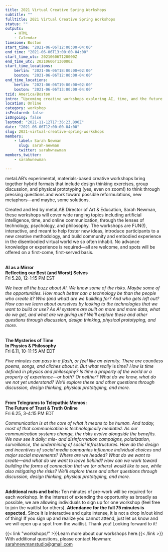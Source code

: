 ```yaml
---
title: 2021 Virtual Creative Spring Workshops
subtitle: ""
fulltitle: 2021 Virtual Creative Spring Workshops
status: ""
outputs:
    - HTML
    - Calendar
timezone: Boston
start_time: "2021-06-06T12:00:00-04:00"
end_time: "2021-06-06T13:00:00-04:00"
start_time_utc: 20210606T120000Z
end_time_utc: 20210606T130000Z
start_time_locations:
    berlin: "2021-06-06T18:00:00+02:00"
    boston: "2021-06-06T12:00:00-04:00"
end_time_locations:
    berlin: "2021-06-06T19:00:00+02:00"
    boston: "2021-06-06T13:00:00-04:00"
tzid: America/Boston
intro: “Upcoming creative workshops exploring AI, time, and the future of communication”
location: Online
category: workshop
isFeatured: false
isOngoing: false
lastmod: "2021-11-12T17:36:23.890Z"
date: "2021-06-06T12:00:00-04:00"
slug: 2021-virtual-creative-spring-workshops
members:
    - label: Sarah Newman
      slug: sarah-newman
      twitter: sarahwnewman
members_twitter:
    - sarahwnewman

---
```

metaLAB’s experimental, materials-based creative workshops bring together hybrid formats that include design thinking exercises, group discussion, and physical prototyping (yes, even on zoom!) to think through pressing questions and work toward possible reformulations, new metaphors—and maybe, some solutions.  

Created and led by metaLAB Director of Art & Education, Sarah Newman, these workshops will cover wide ranging topics including artificial intelligence, time, and online communication, through the lenses of technology, psychology, and philosophy. The workshops are FUN(!), interactive, and meant to help foster new ideas, introduce participants to a new creative methodology, and build community and embodied experience in the disembodied virtual world we so often inhabit. No advance knowledge or experience is required—all are welcome, and spots will be offered on a first-come, first-served basis.  
&nbsp;  
 
 
 
**AI as a Mirror  
Reflecting our Best (and Worst) Selves**  
Fri 5.28, 12-1:15 PM EST     

*We hear all the buzz about AI. We know some of the risks. Maybe some of the opportunities. How much better can a technology be than the people who create it? Who (and what) are we building for? And who gets left out? How can we learn about ourselves by looking to the technologies that we want to build or use? As AI systems are built on more and more data, what do we get, and what are we giving up? We’ll explore these and other questions through discussion, design thinking, physical prototyping, and more.*  
 &nbsp;  
    
  
  
**The Mysteries of Time   
In Physics & Philosophy**  
Fri 6.11, 10-11:15 AM EDT  

*Five minutes can pass in a flash, or feel like an eternity. There are countless poems, songs, and cliches about it. But what really* is *time? How is time defined in physics and philosophy? Is time a property of the world or a property of experience—or both? Or neither? What do we know, what do we not yet understand? We’ll explore these and other questions through discussion, design thinking, physical prototyping, and more.*  
&nbsp;  



**From Telegrams to Telepathic Memos:  
The Future of Trust & Truth Online**  
Fri 6.25, 3-4:15 PM EDT  

*Communication is at the core of what it means to be human. And today, most of that communication is technologically mediated. As our communication systems change, the risks evolve alongside the benefits. We now see it daily: mis- and disinformation campaigns, polarization, surveillance, the undermining of social infrastructures. How do the design and incentives of social media companies influence individual choices and major social movements? Where are we headed? What do we want to create—and what do we want to leave behind? How can we work toward building the forms of connection that we (or others) would like to see, while also mitigating the risks? We’ll explore these and other questions through discussion, design thinking, physical prototyping, and more.*  
&nbsp;  



**Additional nuts and bolts:** 
Ten minutes of pre-work will be required for each workshop. In the interest of extending the opportunity as broadly as possible, we are allowing individuals to sign up for one workshop (feel free to join the waitlist for others). **Attendance for the full 75 minutes is expected.** Since it is interactive and quite intense, it is not a drop in/out kind of thing! If you sign up and realize you cannot attend, just let us know and we will open up a spot from the waitlist. Thank you! Looking forward to it!

{{< link "workshops/" >}}Learn more about our workshops here.{{< /link >}}   
With additional questions, please contact Newman: [sarahnewmanstudio@gmail.com](mailto:sarahnewmanstudio@gmail.com)